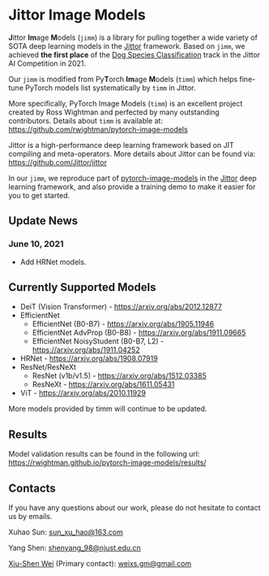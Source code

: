 # Jittor Image Models

**J**ittor **Im**age **M**odels (`jimm`) is a library for pulling together a wide variety of SOTA deep learning models in the [Jittor](https://github.com/Jittor/jittor) framework. Based on `jimm`, we achieved **the first place** of the [Dog Species Classification](https://www.educoder.net/competitions/index/Jittor-2) track in the Jittor AI Competition in 2021.

Our `jimm` is modified from Py**T**orch **Im**age **M**odels (`timm`) which helps fine-tune PyTorch models list systematically by `timm` in Jittor.

More specifically, PyTorch Image Models (`timm`) is an excellent project created by Ross Wightman and perfected by many outstanding contributors. Details about `timm` is available at: https://github.com/rwightman/pytorch-image-models  

Jittor is a high-performance deep learning framework based on JIT compiling and meta-operators. More details about Jittor can be found via: https://github.com/Jittor/jittor  

In our `jimm`, we reproduce part of [pytorch-image-models](https://github.com/rwightman/pytorch-image-models) in the [Jittor](https://github.com/Jittor/jittor) deep learning framework, and also provide a training demo to make it easier for you to get started.

## Update News

### June 10, 2021
* Add HRNet models.

## Currently Supported Models
* DeiT (Vision Transformer) - https://arxiv.org/abs/2012.12877
* EfficientNet
    * EfficientNet (B0-B7) - https://arxiv.org/abs/1905.11946
    * EfficientNet AdvProp (B0-B8) - https://arxiv.org/abs/1911.09665
    * EfficientNet NoisyStudent (B0-B7, L2) - https://arxiv.org/abs/1911.04252
* HRNet - https://arxiv.org/abs/1908.07919
* ResNet/ResNeXt
    * ResNet (v1b/v1.5) - https://arxiv.org/abs/1512.03385
    * ResNeXt - https://arxiv.org/abs/1611.05431
* ViT - https://arxiv.org/abs/2010.11929

More models provided by timm will continue to be updated.

## Results
Model validation results can be found in the following url: https://rwightman.github.io/pytorch-image-models/results/  

## Contacts
If you have any questions about our work, please do not hesitate to contact us by emails.

Xuhao Sun: sun_xu_hao@163.com

Yang Shen: shenyang_98@njust.edu.cn

[Xiu-Shen Wei](http://www.weixiushen.com/) (Primary contact): weixs.gm@gmail.com
